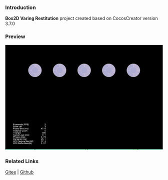 ### Introduction
**Box2D Varing Restitution** project created based on CocosCreator version 3.7.0

### Preview
![image](../../../gif/202211/2022110334.gif)

### Related Links
[Gitee](https://gitee.com/mirrors_cocos-creator/cocos-example-physics/tree/v3.x/2d/box2d/assets/cases/example) | [Github](https://github.com/cocos/cocos-example-physics/tree/v3.x/2d/box2d/assets/cases/example)